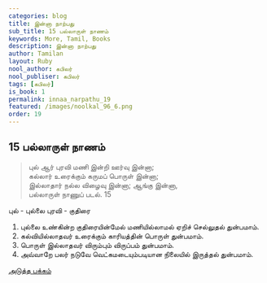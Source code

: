 ```yaml
---
categories: blog
title: இன்னா நாற்பது
sub_title: 15 பல்லாருள் நாணம்
keywords: More, Tamil, Books
description: இன்னா நாற்பது
author: Tamilan
layout: Ruby
nool_author: கபிலர்
nool_publiser: கபிலர்
tags: [கபிலர்]
is_book: 1
permalink: innaa_narpathu_19
featured: /images/noolkal_96_6.png
order: 19
---
```



## 15 பல்லாருள் நாணம்

> புல் ஆர் புரவி மணி இன்றி ஊர்வு இன்னா;  
>  கல்லார் உரைக்கும் கருமப் பொருள் இன்னா;  
>  இல்லாதார் நல்ல விழைவு இன்னா; ஆங்கு இன்னா,  
>  பல்லாருள் நாணுப் படல். 15

புல் - புல்லை புரவி - குதிரை

  1. புல்லை உண்கின்ற குதிரையின்மேல் மணியில்லாமல் ஏறிச் செல்லுதல் துன்பமாம். 
  2. கல்வியில்லாதவர் உரைக்கும் காரியத்தின் பொருள் துன்பமாம். 
  3. பொருள் இல்லாதவர் விரும்பும் விருப்பம் துன்பமாம். 
  4. அவ்வாறே பலர் நடுவே வெட்கமடையும்படியான நிலையில் இருத்தல் துன்பமாம். 

[அடுத்த பக்கம்](innaa_narpathu_20)